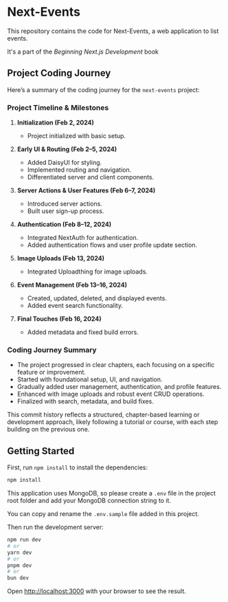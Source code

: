 # Next-Events

This repository contains the code for Next-Events, a web application to list events.

It's a part of the _Beginning Next.js Development_ book

## Project Coding Journey

Here’s a summary of the coding journey for the `next-events` project:

### Project Timeline & Milestones

1. **Initialization (Feb 2, 2024)**
   - Project initialized with basic setup.

2. **Early UI & Routing (Feb 2–5, 2024)**
   - Added DaisyUI for styling.
   - Implemented routing and navigation.
   - Differentiated server and client components.

3. **Server Actions & User Features (Feb 6–7, 2024)**
   - Introduced server actions.
   - Built user sign-up process.

4. **Authentication (Feb 8–12, 2024)**
   - Integrated NextAuth for authentication.
   - Added authentication flows and user profile update section.

5. **Image Uploads (Feb 13, 2024)**
   - Integrated Uploadthing for image uploads.

6. **Event Management (Feb 13–16, 2024)**
   - Created, updated, deleted, and displayed events.
   - Added event search functionality.

7. **Final Touches (Feb 16, 2024)**
   - Added metadata and fixed build errors.

### Coding Journey Summary

- The project progressed in clear chapters, each focusing on a specific feature or improvement.
- Started with foundational setup, UI, and navigation.
- Gradually added user management, authentication, and profile features.
- Enhanced with image uploads and robust event CRUD operations.
- Finalized with search, metadata, and build fixes.

This commit history reflects a structured, chapter-based learning or development approach, likely following a tutorial or course, with each step building on the previous one.

## Getting Started

First, run `npm install` to install the dependencies:

```sh
npm install
```

This application uses MongoDB, so please create a `.env` file in the project root folder and add your MongoDB connection string to it.

You can copy and rename the `.env.sample` file added in this project.

Then run the development server:

```bash
npm run dev
# or
yarn dev
# or
pnpm dev
# or
bun dev
```

Open [http://localhost:3000](http://localhost:3000) with your browser to see the result.
